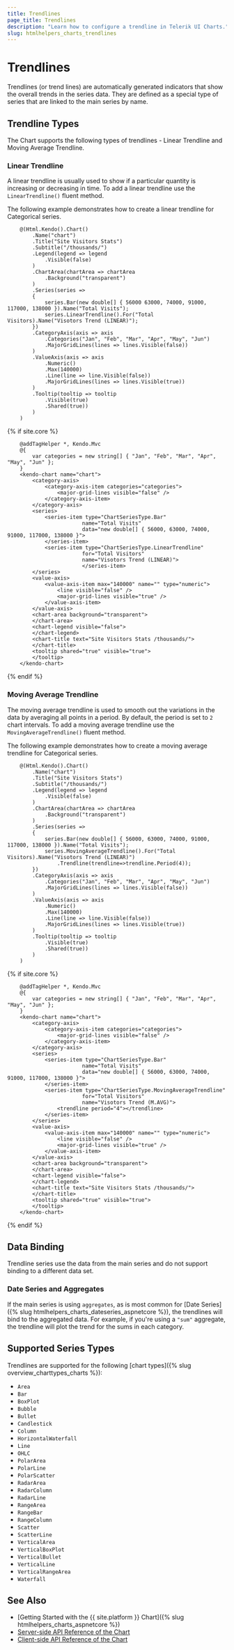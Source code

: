 ```yaml
---
title: Trendlines
page_title: Trendlines
description: "Learn how to configure a trendline in Telerik UI Charts."
slug: htmlhelpers_charts_trendlines
---
```


# Trendlines

Trendlines (or trend lines) are automatically generated indicators that show the overall trends in the series data. They are defined as a special type of series that are linked to the main series by name.

## Trendline Types

The Chart supports the following types of trendlines - Linear Trendline and Moving Average Trendline.

### Linear Trendline

A linear trendline is usually used to show if a particular quantity is increasing or decreasing in time. To add a linear trendline use the `LinearTrendline()` fluent method.

The following example demonstrates how to create a linear trendline for Categorical series.

```
    @(Html.Kendo().Chart()
        .Name("chart")
        .Title("Site Visitors Stats")
        .Subtitle("/thousands/")
        .Legend(legend => legend
            .Visible(false)
        )
        .ChartArea(chartArea => chartArea
            .Background("transparent")
        )
        .Series(series =>
        {
            series.Bar(new double[] { 56000 63000, 74000, 91000, 117000, 138000 }).Name("Total Visits");
            series.LinearTrendline().For("Total Visitors).Name("Visotors Trend (LINEAR)");
        })
        .CategoryAxis(axis => axis
            .Categories("Jan", "Feb", "Mar", "Apr", "May", "Jun")
            .MajorGridLines(lines => lines.Visible(false))
        )
        .ValueAxis(axis => axis
            .Numeric()
            .Max(140000)
            .Line(line => line.Visible(false))
            .MajorGridLines(lines => lines.Visible(true))
        )
        .Tooltip(tooltip => tooltip
            .Visible(true)
            .Shared(true))
        )
    )
```
{% if site.core %}
```TagHelper
    @addTagHelper *, Kendo.Mvc
    @{
        var categories = new string[] { "Jan", "Feb", "Mar", "Apr", "May", "Jun" };
    }
    <kendo-chart name="chart">
        <category-axis>
            <category-axis-item categories="categories">
                <major-grid-lines visible="false" />
            </category-axis-item>
        </category-axis>
        <series>
            <series-item type="ChartSeriesType.Bar"
                        name="Total Visits"
                        data="new double[] { 56000, 63000, 74000, 91000, 117000, 138000 }">
            </series-item>
            <series-item type="ChartSeriesType.LinearTrendline"
                        for="Total Visitors"
                        name="Visotors Trend (LINEAR)">
                        </series-item>
        </series>
        <value-axis>
            <value-axis-item max="140000" name="" type="numeric">
                <line visible="false" />
                <major-grid-lines visible="true" />
            </value-axis-item>
        </value-axis>
        <chart-area background="transparent">
        </chart-area>
        <chart-legend visible="false">
        </chart-legend>
        <chart-title text="Site Visitors Stats /thousands/">
        </chart-title>
        <tooltip shared="true" visible="true">
        </tooltip>
    </kendo-chart>
```
{% endif %}

### Moving Average Trendline

The moving average trendline is used to smooth out the variations in the data by averaging all points in a period. By default, the period is set to `2` chart intervals. To add a moving average trendline use the `MovingAverageTrendline()` fluent method.

The following example demonstrates how to create a moving average trendline for Categorical series.

```
    @(Html.Kendo().Chart()
        .Name("chart")
        .Title("Site Visitors Stats")
        .Subtitle("/thousands/")
        .Legend(legend => legend
            .Visible(false)
        )
        .ChartArea(chartArea => chartArea
            .Background("transparent")
        )
        .Series(series =>
        {
            series.Bar(new double[] { 56000, 63000, 74000, 91000, 117000, 138000 }).Name("Total Visits");
            series.MovingAverageTrendline().For("Total Visitors).Name("Visotors Trend (LINEAR)")
                .Trendline(trendline=>trendline.Period(4));
        })
        .CategoryAxis(axis => axis
            .Categories("Jan", "Feb", "Mar", "Apr", "May", "Jun")
            .MajorGridLines(lines => lines.Visible(false))
        )
        .ValueAxis(axis => axis
            .Numeric()
            .Max(140000)
            .Line(line => line.Visible(false))
            .MajorGridLines(lines => lines.Visible(true))
        )
        .Tooltip(tooltip => tooltip
            .Visible(true)
            .Shared(true))
        )
    )
```
{% if site.core %}
```TagHelper
    @addTagHelper *, Kendo.Mvc
    @{
        var categories = new string[] { "Jan", "Feb", "Mar", "Apr", "May", "Jun" };
    }
    <kendo-chart name="chart">
        <category-axis>
            <category-axis-item categories="categories">
                <major-grid-lines visible="false" />
            </category-axis-item>
        </category-axis>
        <series>
            <series-item type="ChartSeriesType.Bar"
                        name="Total Visits"
                        data="new double[] { 56000, 63000, 74000, 91000, 117000, 138000 }">
            </series-item>
            <series-item type="ChartSeriesType.MovingAverageTrendline"
                        for="Total Visitors"
                        name="Visotors Trend (M.AVG)">
                <trendline period="4"></trendline>
            </series-item>
        </series>
        <value-axis>
            <value-axis-item max="140000" name="" type="numeric">
                <line visible="false" />
                <major-grid-lines visible="true" />
            </value-axis-item>
        </value-axis>
        <chart-area background="transparent">
        </chart-area>
        <chart-legend visible="false">
        </chart-legend>
        <chart-title text="Site Visitors Stats /thousands/">
        </chart-title>
        <tooltip shared="true" visible="true">
        </tooltip>
    </kendo-chart>
```
{% endif %}

## Data Binding

Trendline series use the data from the main series and do not support binding to a different data set.

### Date Series and Aggregates

If the main series is using `aggregates`, as is most common for [Date Series]({% slug htmlhelpers_charts_dateseries_aspnetcore %}), the trendlines will bind to the aggregated data. For example, if you're using a `"sum"` aggregate, the trendline will plot the trend for the sums in each category.

## Supported Series Types

Trendlines are supported for the following [chart types]({% slug overview_charttypes_charts %}):

* `Area`
* `Bar`
* `BoxPlot`
* `Bubble`
* `Bullet`
* `Candlestick`
* `Column`
* `HorizontalWaterfall`
* `Line`
* `OHLC`
* `PolarArea`
* `PolarLine`
* `PolarScatter`
* `RadarArea`
* `RadarColumn`
* `RadarLine`
* `RangeArea`
* `RangeBar`
* `RangeColumn`
* `Scatter`
* `ScatterLine`
* `VerticalArea`
* `VerticalBoxPlot`
* `VerticalBullet`
* `VerticalLine`
* `VerticalRangeArea`
* `Waterfall`

## See Also

* [Getting Started with the {{ site.platform }} Chart]({% slug htmlhelpers_charts_aspnetcore %})
* [Server-side API Reference of the Chart](/api/chart)
* [Client-side API Reference of the Chart](https://docs.telerik.com/kendo-ui/api/javascript/dataviz/ui/chart)
